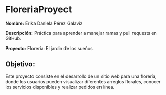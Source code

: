 # FloreriaProyect

**Nombre:** Erika Daniela Pérez Galaviz

**Descripción:** Práctica para aprender a manejar ramas y pull requests en GitHub.

**Proyecto:** Floreria: El jardin de los sueños 

## Objetivo:
Este proyecto consiste en el desarrollo de un sitio web para una florería, donde los usuarios pueden visualizar diferentes arreglos florales, conocer los servicios disponibles y realizar pedidos en línea. 
